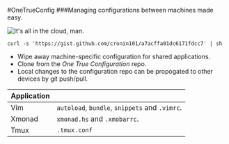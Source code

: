#OneTrueConfig
###Managing configurations between machines made easy.

![It's all in the cloud, man.](http://newblog.intellitrack.net/wp-content/uploads/2011/07/iStock-Cloud-Computing-Small.jpg)

`curl -s 'https://gist.github.com/cronin101/a7acffa01dc6171fdcc7' | sh`

* Wipe away machine-specific configuration for shared applications.
* Clone from the *One True Configuration* repo.
* Local changes to the configuration repo can be propogated to other devices by git push/pull.


| Application |  |
-------|---
| Vim | `autoload`, `bundle`, `snippets` and `.vimrc`. |
| Xmonad | `xmonad.hs` and `.xmobarrc`. |
| Tmux| `.tmux.conf` |
